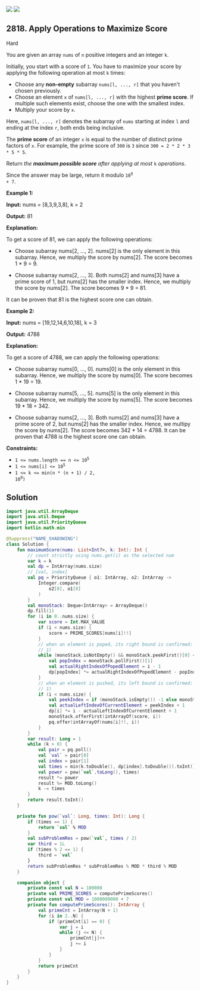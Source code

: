 [![](https://img.shields.io/github/stars/javadev/LeetCode-in-Kotlin?label=Stars&style=flat-square)](https://github.com/javadev/LeetCode-in-Kotlin)
[![](https://img.shields.io/github/forks/javadev/LeetCode-in-Kotlin?label=Fork%20me%20on%20GitHub%20&style=flat-square)](https://github.com/javadev/LeetCode-in-Kotlin/fork)

## 2818\. Apply Operations to Maximize Score

Hard

You are given an array `nums` of `n` positive integers and an integer `k`.

Initially, you start with a score of `1`. You have to maximize your score by applying the following operation at most `k` times:

*   Choose any **non-empty** subarray `nums[l, ..., r]` that you haven't chosen previously.
*   Choose an element `x` of `nums[l, ..., r]` with the highest **prime score**. If multiple such elements exist, choose the one with the smallest index.
*   Multiply your score by `x`.

Here, `nums[l, ..., r]` denotes the subarray of `nums` starting at index `l` and ending at the index `r`, both ends being inclusive.

The **prime score** of an integer `x` is equal to the number of distinct prime factors of `x`. For example, the prime score of `300` is `3` since `300 = 2 * 2 * 3 * 5 * 5`.

Return _the **maximum possible score** after applying at most_ `k` _operations_.

Since the answer may be large, return it modulo <code>10<sup>9</sup> + 7</code>.

**Example 1:**

**Input:** nums = [8,3,9,3,8], k = 2

**Output:** 81

**Explanation:**

To get a score of 81, we can apply the following operations:

- Choose subarray nums[2, ..., 2]. nums[2] is the only element in this subarray. Hence, we multiply the score by nums[2]. The score becomes 1 \* 9 = 9.

- Choose subarray nums[2, ..., 3]. Both nums[2] and nums[3] have a prime score of 1, but nums[2] has the smaller index. Hence, we multiply the score by nums[2]. The score becomes 9 \* 9 = 81.

It can be proven that 81 is the highest score one can obtain.

**Example 2:**

**Input:** nums = [19,12,14,6,10,18], k = 3

**Output:** 4788

**Explanation:**

To get a score of 4788, we can apply the following operations:

- Choose subarray nums[0, ..., 0]. nums[0] is the only element in this subarray. Hence, we multiply the score by nums[0]. The score becomes 1 \* 19 = 19.

- Choose subarray nums[5, ..., 5]. nums[5] is the only element in this subarray. Hence, we multiply the score by nums[5]. The score becomes 19 \* 18 = 342.

- Choose subarray nums[2, ..., 3]. Both nums[2] and nums[3] have a prime score of 2, but nums[2] has the smaller index. Hence, we multipy the score by nums[2]. The score becomes 342 \* 14 = 4788. It can be proven that 4788 is the highest score one can obtain. 

**Constraints:**

*   <code>1 <= nums.length == n <= 10<sup>5</sup></code>
*   <code>1 <= nums[i] <= 10<sup>5</sup></code>
*   <code>1 <= k <= min(n * (n + 1) / 2, 10<sup>9</sup>)</code>

## Solution

```kotlin
import java.util.ArrayDeque
import java.util.Deque
import java.util.PriorityQueue
import kotlin.math.min

@Suppress("NAME_SHADOWING")
class Solution {
    fun maximumScore(nums: List<Int?>, k: Int): Int {
        // count strictly using nums.get(i) as the selected num
        var k = k
        val dp = IntArray(nums.size)
        // [val, index]
        val pq = PriorityQueue { o1: IntArray, o2: IntArray ->
            Integer.compare(
                o2[0], o1[0]
            )
        }
        val monoStack: Deque<IntArray> = ArrayDeque()
        dp.fill(1)
        for (i in 0..nums.size) {
            var score = Int.MAX_VALUE
            if (i < nums.size) {
                score = PRIME_SCORES[nums[i]!!]
            }
            // when an element is poped, its right bound is confirmed: (i - left + 1) * (right - i +
            // 1)
            while (monoStack.isNotEmpty() && monoStack.peekFirst()[0] < score) {
                val popIndex = monoStack.pollFirst()[1]
                val actualRightIndexOfPopedElement = i - 1
                dp[popIndex] *= actualRightIndexOfPopedElement - popIndex + 1
            }
            // when an element is pushed, its left bound is confirmed: (i - left + 1) * (right - i +
            // 1)
            if (i < nums.size) {
                val peekIndex = if (monoStack.isEmpty()) -1 else monoStack.peekFirst()[1]
                val actualLeftIndexOfCurrentElement = peekIndex + 1
                dp[i] *= i - actualLeftIndexOfCurrentElement + 1
                monoStack.offerFirst(intArrayOf(score, i))
                pq.offer(intArrayOf(nums[i]!!, i))
            }
        }
        var result: Long = 1
        while (k > 0) {
            val pair = pq.poll()
            val `val` = pair[0]
            val index = pair[1]
            val times = min(k.toDouble(), dp[index].toDouble()).toInt()
            val power = pow(`val`.toLong(), times)
            result *= power
            result %= MOD.toLong()
            k -= times
        }
        return result.toInt()
    }

    private fun pow(`val`: Long, times: Int): Long {
        if (times == 1) {
            return `val` % MOD
        }
        val subProblemRes = pow(`val`, times / 2)
        var third = 1L
        if (times % 2 == 1) {
            third = `val`
        }
        return subProblemRes * subProblemRes % MOD * third % MOD
    }

    companion object {
        private const val N = 100000
        private val PRIME_SCORES = computePrimeScores()
        private const val MOD = 1000000000 + 7
        private fun computePrimeScores(): IntArray {
            val primeCnt = IntArray(N + 1)
            for (i in 2..N) {
                if (primeCnt[i] == 0) {
                    var j = i
                    while (j <= N) {
                        primeCnt[j]++
                        j += i
                    }
                }
            }
            return primeCnt
        }
    }
}
```